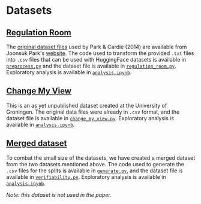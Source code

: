 # Datasets

## [Regulation Room](regulation_room/)

The [original dataset files][rr-dataset] used by Park & Cardie (2014) are
available from Joonsuk Park's [website][rr-site]. The code used to transform the
provided `.txt` files into `.csv` files that can be used with HuggingFace
datasets is available in [`preprocess.py`][rr-pp] and the dataset file is
available in [`regulation_room.py`][rr-hf]. Exploratory analysis is available in
[`analysis.ipynb`][rr-nb].

## [Change My View](change_my_view/)

This is an as yet unpublished dataset created at the University of Groningen.
The original data files were already in `.csv` format, and the dataset file is
available in [`change_my_view.py`][cmv-hf]. Exploratory analysis is available in
[`analysis.ipynb`][cmv-nb].

## [Merged dataset](verifiability/)

To combat the small size of the datasets, we have created a merged dataset from
the two datasets mentioned above. The code used to generate the `.csv` files for
the splits is available in [`generate.py`][merged-pp], and the dataset file is
available in [`verifiability.py`][merged-hf]. Exploratory analysis is available
in [`analysis.ipynb`][merged-nb].

_Note: this dataset is not used in the paper._

<!-- URLS -->

[rr-site]: https://facultystaff.richmond.edu/~jpark/
[rr-dataset]: https://facultystaff.richmond.edu/~jpark/data/jpark_aclw14.zip
[rr-hf]: datasets/regulation_room/regulation_room.py
[rr-pp]: datasets/regulation_room/preprocess.py
[rr-nb]: datasets/regulation_room/analysis.ipynb
[cmv-hf]: datasets/change_my_view/change_my_view.py
[cmv-nb]: datasets/change_my_view/analysis.ipynb
[merged-hf]: datasets/verifiability/verifiability.py
[merged-pp]: datasets/verifiability/generate.py
[merged-nb]: datasets/verifiability/analysis.ipynb
